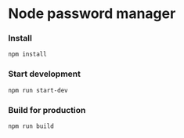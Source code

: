 # Node password manager

### Install
`npm install`

### Start development
`npm run start-dev`

### Build for production
`npm run build`
